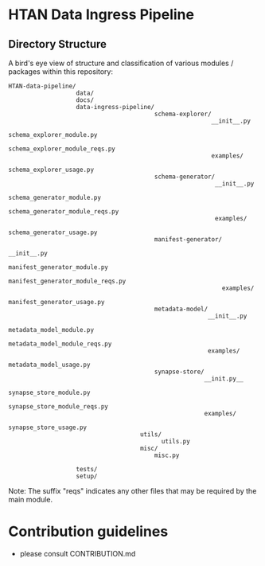 # HTAN Data Ingress Pipeline

## Directory Structure

A bird's eye view of structure and classification of various modules / packages within this repository:
    
    HTAN-data-pipeline/
                       data/
                       docs/
                       data-ingress-pipeline/
                                             schema-explorer/
                                                             __init__.py
                                                             schema_explorer_module.py
                                                             schema_explorer_module_reqs.py
                                                             examples/
                                                                      schema_explorer_usage.py
                                             schema-generator/
                                                              __init__.py
                                                              schema_generator_module.py
                                                              schema_generator_module_reqs.py
                                                              examples/
                                                                       schema_generator_usage.py
                                             manifest-generator/
                                                                __init__.py
                                                                manifest_generator_module.py
                                                                manifest_generator_module_reqs.py
                                                                examples/
                                                                         manifest_generator_usage.py
                                             metadata-model/
                                                            __init__.py
                                                            metadata_model_module.py
                                                            metadata_model_module_reqs.py
                                                            examples/
                                                                     metadata_model_usage.py
                                             synapse-store/
                                                           __init.py__
                                                           synapse_store_module.py
                                                           synapse_store_module_reqs.py
                                                           examples/
                                                                    synapse_store_usage.py
                                         utils/
                                               utils.py
                                         misc/
                                             misc.py
                       
                       tests/
                       setup/
                        
Note: The suffix "reqs" indicates any other files that may be required by the main module.

# Contribution guidelines
* please consult CONTRIBUTION.md
